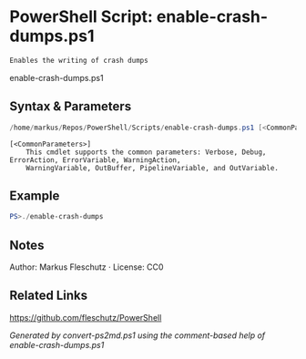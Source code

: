 # PowerShell Script: enable-crash-dumps.ps1
```powershell
Enables the writing of crash dumps
```

enable-crash-dumps.ps1

## Syntax & Parameters
```powershell
/home/markus/Repos/PowerShell/Scripts/enable-crash-dumps.ps1 [<CommonParameters>]
```

```
[<CommonParameters>]
    This cmdlet supports the common parameters: Verbose, Debug, ErrorAction, ErrorVariable, WarningAction, 
    WarningVariable, OutBuffer, PipelineVariable, and OutVariable.
```

## Example
```powershell
PS>./enable-crash-dumps
```


## Notes
Author: Markus Fleschutz · License: CC0

## Related Links
https://github.com/fleschutz/PowerShell

*Generated by convert-ps2md.ps1 using the comment-based help of enable-crash-dumps.ps1*
